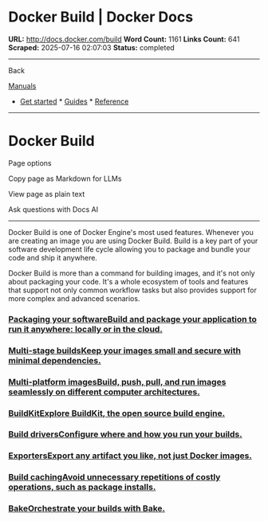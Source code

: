 # Docker Build | Docker Docs

**URL:** http://docs.docker.com/build
**Word Count:** 1161
**Links Count:** 641
**Scraped:** 2025-07-16 02:07:03
**Status:** completed

---

Back

[Manuals](https://docs.docker.com/manuals/)

  * [Get started](http://docs.docker.com/get-started/)   * [Guides](http://docs.docker.com/guides/)   * [Reference](http://docs.docker.com/reference/)

* * *

# Docker Build

Page options

Copy page as Markdown for LLMs

View page as plain text

Ask questions with Docs AI

* * *

Docker Build is one of Docker Engine's most used features. Whenever you are creating an image you are using Docker Build. Build is a key part of your software development life cycle allowing you to package and bundle your code and ship it anywhere.

Docker Build is more than a command for building images, and it's not only about packaging your code. It's a whole ecosystem of tools and features that support not only common workflow tasks but also provides support for more complex and advanced scenarios.

### [Packaging your softwareBuild and package your application to run it anywhere: locally or in the cloud.](http://docs.docker.com/build/concepts/overview/)

### [Multi-stage buildsKeep your images small and secure with minimal dependencies.](http://docs.docker.com/build/building/multi-stage/)

### [Multi-platform imagesBuild, push, pull, and run images seamlessly on different computer architectures.](http://docs.docker.com/build/building/multi-platform/)

### [BuildKitExplore BuildKit, the open source build engine.](http://docs.docker.com/build/buildkit/)

### [Build driversConfigure where and how you run your builds.](http://docs.docker.com/build/builders/drivers/)

### [ExportersExport any artifact you like, not just Docker images.](http://docs.docker.com/build/exporters/)

### [Build cachingAvoid unnecessary repetitions of costly operations, such as package installs.](http://docs.docker.com/build/cache/)

### [BakeOrchestrate your builds with Bake.](http://docs.docker.com/build/bake/)